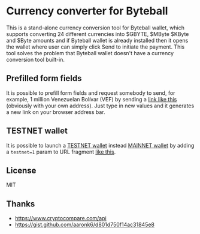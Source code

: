 # Currency converter for Byteball
This is a stand-alone currency conversion tool for Byteball wallet, which supports converting 24 different currencies into $GBYTE, $MByte $KByte and $Byte amounts and if Byteball wallet is already installed then it opens the wallet where user can simply click Send to initiate the payment. This tool solves the problem that Byteball wallet doesn't have a currency conversion tool built-in.

## Prefilled form fields
It is possible to prefill form fields and request somebody to send, for example, 1 million Venezuelan Bolívar (VEF) by sending a [link like this](https://tarmo888.github.io/bb-convert/#amount=1000000&currency=VEF&address=NTYO4ZKPRBPXW6WY2QUMJBPNDLOGX5OJ) (obviously with your own address). Just type in new values and it generates a new link on your browser address bar.

## TESTNET wallet
It is possible to launch a [TESTNET wallet](https://byteball.org/testnet.html) instead [MAINNET wallet](https://byteball.org/#download) by adding a `testnet=1` param to URL fragment [like this](https://tarmo888.github.io/bb-convert/#testnet=1).

## License
MIT

## Thanks
* https://www.cryptocompare.com/api
* https://gist.github.com/aaronk6/d801d750f14ac31845e8
